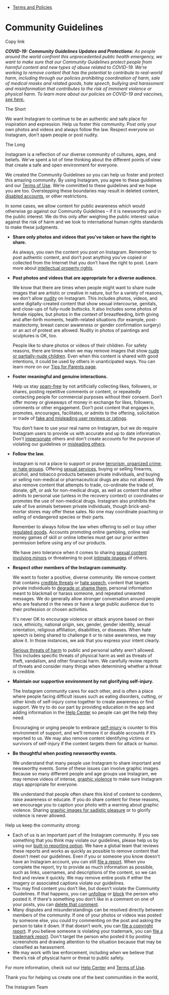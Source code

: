 *   [Terms and Policies](https://help.instagram.com/1417489251945243/?helpref=breadcrumb)

Community Guidelines
====================

Copy link

_**COVID-19: Community Guidelines Updates and Protections:** As people around the world confront this unprecedented public health emergency, we want to make sure that our Community Guidelines protect people from harmful content and new types of abuse related to COVID-19. We’re working to remove content that has the potential to contribute to real-world harm, including through our policies prohibiting coordination of harm, sale of medical masks and related goods, hate speech, bullying and harassment and misinformation that contributes to the risk of imminent violence or physical harm. To learn more about our policies on COVID-19 and vaccines, [see here.](https://help.instagram.com/697825587576762?helpref=faq_content)_

The Short

We want Instagram to continue to be an authentic and safe place for inspiration and expression. Help us foster this community. Post only your own photos and videos and always follow the law. Respect everyone on Instagram, don’t spam people or post nudity.

The Long

Instagram is a reflection of our diverse community of cultures, ages, and beliefs. We’ve spent a lot of time thinking about the different points of view that create a safe and open environment for everyone.

We created the Community Guidelines so you can help us foster and protect this amazing community. By using Instagram, you agree to these guidelines and our [Terms of Use](https://www.instagram.com/legal/terms). We’re committed to these guidelines and we hope you are too. Overstepping these boundaries may result in deleted content, [disabled accounts](https://help.instagram.com/366993040048856?helpref=faq_content), or other restrictions.

In some cases, we allow content for public awareness which would otherwise go against our Community Guidelines – if it is newsworthy and in the public interest. We do this only after weighing the public interest value against the risk of harm and we look to international human rights standards to make these judgments.

*   **Share only photos and videos that you’ve taken or have the right to share.**
    
    As always, you own the content you post on Instagram. Remember to post authentic content, and don’t post anything you’ve copied or collected from the Internet that you don’t have the right to post. Learn more about [intellectual property rights](https://help.instagram.com/126382350847838?helpref=faq_content).
    
*   **Post photos and videos that are appropriate for a diverse audience.**
    
    We know that there are times when people might want to share nude images that are artistic or creative in nature, but for a variety of reasons, we don’t allow [nudity](https://l.instagram.com/?u=https%3A%2F%2Fwww.facebook.com%2Fcommunitystandards%2Fadult_nudity_sexual_activity&e=AT34W9zRH7EFrNNvw9ES4m8dZYsy1Mi5rcKK7uK_UJbRYCHLENAonaF8WOPPtkKFg7knXvB1c35DjSivZG4IKo4U-6tgsGVrG-2h4fKMFmAcdS4_vyoOHpCrCn6Nw9m7fGRFFx_g87obPmeZxBiQdg) on Instagram. This includes photos, videos, and some digitally-created content that show sexual intercourse, genitals, and close-ups of fully-nude buttocks. It also includes some photos of female nipples, but photos in the context of breastfeeding, birth giving and after-birth moments, health-related situations (for example, post-mastectomy, breast cancer awareness or gender confirmation surgery) or an act of protest are allowed. Nudity in photos of paintings and sculptures is OK, too.
    
    People like to share photos or videos of their children. For safety reasons, there are times when we may remove images that show [nude or partially-nude children](https://l.instagram.com/?u=https%3A%2F%2Fwww.facebook.com%2Fcommunitystandards%2Fchild_nudity_sexual_exploitation&e=AT34W9zRH7EFrNNvw9ES4m8dZYsy1Mi5rcKK7uK_UJbRYCHLENAonaF8WOPPtkKFg7knXvB1c35DjSivZG4IKo4U-6tgsGVrG-2h4fKMFmAcdS4_vyoOHpCrCn6Nw9m7fGRFFx_g87obPmeZxBiQdg). Even when this content is shared with good intentions, it could be used by others in unanticipated ways. You can learn more on our [Tips for Parents page](https://help.instagram.com/154475974694511/?helpref=faq_content).
    
*   **Foster meaningful and genuine interactions.**
    
    Help us stay [spam-free](https://l.instagram.com/?u=https%3A%2F%2Fwww.facebook.com%2Fcommunitystandards%2Fspam&e=AT34W9zRH7EFrNNvw9ES4m8dZYsy1Mi5rcKK7uK_UJbRYCHLENAonaF8WOPPtkKFg7knXvB1c35DjSivZG4IKo4U-6tgsGVrG-2h4fKMFmAcdS4_vyoOHpCrCn6Nw9m7fGRFFx_g87obPmeZxBiQdg) by not artificially collecting likes, followers, or shares, posting repetitive comments or content, or repeatedly contacting people for commercial purposes without their consent. Don’t offer money or giveaways of money in exchange for likes, followers, comments or other engagement. Don’t post content that engages in, promotes, encourages, facilitates, or admits to the offering, solicitation or trade of [fake and misleading user reviews or ratings](https://l.instagram.com/?u=https%3A%2F%2Fwww.facebook.com%2Fcommunitystandards%2Ffraud_deception&e=AT34W9zRH7EFrNNvw9ES4m8dZYsy1Mi5rcKK7uK_UJbRYCHLENAonaF8WOPPtkKFg7knXvB1c35DjSivZG4IKo4U-6tgsGVrG-2h4fKMFmAcdS4_vyoOHpCrCn6Nw9m7fGRFFx_g87obPmeZxBiQdg).
    
    You don’t have to use your real name on Instagram, but we do require Instagram users to provide us with accurate and up to date information. Don't [impersonate](https://l.instagram.com/?u=https%3A%2F%2Fwww.facebook.com%2Fcommunitystandards%2Fmisrepresentation&e=AT34W9zRH7EFrNNvw9ES4m8dZYsy1Mi5rcKK7uK_UJbRYCHLENAonaF8WOPPtkKFg7knXvB1c35DjSivZG4IKo4U-6tgsGVrG-2h4fKMFmAcdS4_vyoOHpCrCn6Nw9m7fGRFFx_g87obPmeZxBiQdg) others and don't create accounts for the purpose of violating our guidelines or [misleading others](https://l.instagram.com/?u=https%3A%2F%2Ftransparency.fb.com%2Fpolicies%2Fcommunity-standards%2Finauthentic-behavior%2F&e=AT34W9zRH7EFrNNvw9ES4m8dZYsy1Mi5rcKK7uK_UJbRYCHLENAonaF8WOPPtkKFg7knXvB1c35DjSivZG4IKo4U-6tgsGVrG-2h4fKMFmAcdS4_vyoOHpCrCn6Nw9m7fGRFFx_g87obPmeZxBiQdg).
    
*   **Follow the law.**
    
    Instagram is not a place to support or praise [terrorism, organized crime, or hate groups](https://l.instagram.com/?u=https%3A%2F%2Fwww.facebook.com%2Fcommunitystandards%2Fdangerous_individuals_organizations&e=AT34W9zRH7EFrNNvw9ES4m8dZYsy1Mi5rcKK7uK_UJbRYCHLENAonaF8WOPPtkKFg7knXvB1c35DjSivZG4IKo4U-6tgsGVrG-2h4fKMFmAcdS4_vyoOHpCrCn6Nw9m7fGRFFx_g87obPmeZxBiQdg). Offering [sexual services](https://l.instagram.com/?u=https%3A%2F%2Fwww.facebook.com%2Fcommunitystandards%2Fsexual_solicitation&e=AT34W9zRH7EFrNNvw9ES4m8dZYsy1Mi5rcKK7uK_UJbRYCHLENAonaF8WOPPtkKFg7knXvB1c35DjSivZG4IKo4U-6tgsGVrG-2h4fKMFmAcdS4_vyoOHpCrCn6Nw9m7fGRFFx_g87obPmeZxBiQdg), buying or selling firearms, alcohol, and tobacco products between private individuals, and buying or selling non-medical or pharmaceutical drugs are also not allowed. We also remove content that attempts to trade, co-ordinate the trade of, donate, gift, or ask for non-medical drugs, as well as content that either admits to personal use (unless in the recovery context) or coordinates or promotes the use of non-medical drugs. Instagram also prohibits the sale of live animals between private individuals, though brick-and-mortar stores may offer these sales. No one may coordinate poaching or selling of endangered species or their parts.
    
    Remember to always follow the law when offering to sell or buy other [regulated goods](https://l.instagram.com/?u=https%3A%2F%2Fwww.facebook.com%2Fcommunitystandards%2Fregulated_goods&e=AT34W9zRH7EFrNNvw9ES4m8dZYsy1Mi5rcKK7uK_UJbRYCHLENAonaF8WOPPtkKFg7knXvB1c35DjSivZG4IKo4U-6tgsGVrG-2h4fKMFmAcdS4_vyoOHpCrCn6Nw9m7fGRFFx_g87obPmeZxBiQdg). Accounts promoting online gambling, online real money games of skill or online lotteries must get our prior written permission before using any of our products.
    
    We have zero tolerance when it comes to sharing [sexual content involving minors](https://l.instagram.com/?u=https%3A%2F%2Fwww.facebook.com%2Fcommunitystandards%2Fchild_nudity_sexual_exploitation&e=AT34W9zRH7EFrNNvw9ES4m8dZYsy1Mi5rcKK7uK_UJbRYCHLENAonaF8WOPPtkKFg7knXvB1c35DjSivZG4IKo4U-6tgsGVrG-2h4fKMFmAcdS4_vyoOHpCrCn6Nw9m7fGRFFx_g87obPmeZxBiQdg) or threatening to post [intimate images](https://l.instagram.com/?u=https%3A%2F%2Fwww.facebook.com%2Fcommunitystandards%2Fsexual_exploitation_adults&e=AT34W9zRH7EFrNNvw9ES4m8dZYsy1Mi5rcKK7uK_UJbRYCHLENAonaF8WOPPtkKFg7knXvB1c35DjSivZG4IKo4U-6tgsGVrG-2h4fKMFmAcdS4_vyoOHpCrCn6Nw9m7fGRFFx_g87obPmeZxBiQdg) of others.
    
*   **Respect other members of the Instagram community.**
    
    We want to foster a positive, diverse community. We remove content that contains [credible threats](https://l.instagram.com/?u=https%3A%2F%2Fwww.facebook.com%2Fcommunitystandards%2Fcredible_violence&e=AT34W9zRH7EFrNNvw9ES4m8dZYsy1Mi5rcKK7uK_UJbRYCHLENAonaF8WOPPtkKFg7knXvB1c35DjSivZG4IKo4U-6tgsGVrG-2h4fKMFmAcdS4_vyoOHpCrCn6Nw9m7fGRFFx_g87obPmeZxBiQdg) or [hate speech](https://l.instagram.com/?u=https%3A%2F%2Fwww.facebook.com%2Fcommunitystandards%2Fhate_speech&e=AT34W9zRH7EFrNNvw9ES4m8dZYsy1Mi5rcKK7uK_UJbRYCHLENAonaF8WOPPtkKFg7knXvB1c35DjSivZG4IKo4U-6tgsGVrG-2h4fKMFmAcdS4_vyoOHpCrCn6Nw9m7fGRFFx_g87obPmeZxBiQdg), content that targets private individuals to [degrade or shame them](https://l.instagram.com/?u=https%3A%2F%2Fwww.facebook.com%2Fcommunitystandards%2Fbullying&e=AT34W9zRH7EFrNNvw9ES4m8dZYsy1Mi5rcKK7uK_UJbRYCHLENAonaF8WOPPtkKFg7knXvB1c35DjSivZG4IKo4U-6tgsGVrG-2h4fKMFmAcdS4_vyoOHpCrCn6Nw9m7fGRFFx_g87obPmeZxBiQdg), personal information meant to blackmail or harass someone, and repeated unwanted messages. We do generally allow stronger conversation around people who are featured in the news or have a large public audience due to their profession or chosen activities.
    
    It's never OK to encourage violence or attack anyone based on their race, ethnicity, national origin, sex, gender, gender identity, sexual orientation, religious affiliation, disabilities, or diseases. When hate speech is being shared to challenge it or to raise awareness, we may allow it. In those instances, we ask that you express your intent clearly.
    
    [Serious threats of harm](https://l.instagram.com/?u=https%3A%2F%2Fwww.facebook.com%2Fcommunitystandards%2Fcredible_violence&e=AT34W9zRH7EFrNNvw9ES4m8dZYsy1Mi5rcKK7uK_UJbRYCHLENAonaF8WOPPtkKFg7knXvB1c35DjSivZG4IKo4U-6tgsGVrG-2h4fKMFmAcdS4_vyoOHpCrCn6Nw9m7fGRFFx_g87obPmeZxBiQdg) to public and personal safety aren't allowed. This includes specific threats of physical harm as well as threats of theft, vandalism, and other financial harm. We carefully review reports of threats and consider many things when determining whether a threat is credible.
    
*   **Maintain our supportive environment by not glorifying self-injury.**
    
    The Instagram community cares for each other, and is often a place where people facing difficult issues such as eating disorders, cutting, or other kinds of self-injury come together to create awareness or find support. We try to do our part by providing education in the app and adding information in the [Help Center](https://help.instagram.com/) so people can get the help they need.
    
    Encouraging or urging people to embrace [self-injury](https://l.instagram.com/?u=https%3A%2F%2Fwww.facebook.com%2Fcommunitystandards%2Fsuicide_self_injury_violence&e=AT34W9zRH7EFrNNvw9ES4m8dZYsy1Mi5rcKK7uK_UJbRYCHLENAonaF8WOPPtkKFg7knXvB1c35DjSivZG4IKo4U-6tgsGVrG-2h4fKMFmAcdS4_vyoOHpCrCn6Nw9m7fGRFFx_g87obPmeZxBiQdg) is counter to this environment of support, and we’ll remove it or disable accounts if it’s reported to us. We may also remove content identifying victims or survivors of self-injury if the content targets them for attack or humor.
    
*   **Be thoughtful when posting newsworthy events.**
    
    We understand that many people use Instagram to share important and newsworthy events. Some of these issues can involve graphic images. Because so many different people and age groups use Instagram, we may remove videos of intense, [graphic violence](https://l.instagram.com/?u=https%3A%2F%2Fwww.facebook.com%2Fcommunitystandards%2Fgraphic_violence&e=AT34W9zRH7EFrNNvw9ES4m8dZYsy1Mi5rcKK7uK_UJbRYCHLENAonaF8WOPPtkKFg7knXvB1c35DjSivZG4IKo4U-6tgsGVrG-2h4fKMFmAcdS4_vyoOHpCrCn6Nw9m7fGRFFx_g87obPmeZxBiQdg) to make sure Instagram stays appropriate for everyone.
    
    We understand that people often share this kind of content to condemn, raise awareness or educate. If you do share content for these reasons, we encourage you to caption your photo with a warning about graphic violence. Sharing [graphic images for sadistic pleasure](https://l.instagram.com/?u=https%3A%2F%2Fwww.facebook.com%2Fcommunitystandards%2Fcruel_insensitive&e=AT34W9zRH7EFrNNvw9ES4m8dZYsy1Mi5rcKK7uK_UJbRYCHLENAonaF8WOPPtkKFg7knXvB1c35DjSivZG4IKo4U-6tgsGVrG-2h4fKMFmAcdS4_vyoOHpCrCn6Nw9m7fGRFFx_g87obPmeZxBiQdg) or to glorify violence is never allowed.
    

Help us keep the community strong:

*   Each of us is an important part of the Instagram community. If you see something that you think may violate our guidelines, please help us by using our [built-in reporting option](https://help.instagram.com/165828726894770?helpref=faq_content). We have a global team that reviews these reports and works as quickly as possible to remove content that doesn’t meet our guidelines. Even if you or someone you know doesn’t have an Instagram account, you can still [file a report](https://help.instagram.com/contact/383679321740945). When you complete the report, try to provide as much information as possible, such as links, usernames, and descriptions of the content, so we can find and review it quickly. We may remove entire posts if either the imagery or associated captions violate our guidelines.
*   You may find content you don’t like, but doesn’t violate the Community Guidelines. If that happens, you can [unfollow](https://help.instagram.com/286340048138725?helpref=faq_content) or [block](https://help.instagram.com/426700567389543/?helpref=faq_content) the person who posted it. If there's something you don't like in a comment on one of your posts, you can [delete that comment](https://help.instagram.com/289098941190483?helpref=faq_content).
*   Many disputes and misunderstandings can be resolved directly between members of the community. If one of your photos or videos was posted by someone else, you could try commenting on the post and asking the person to take it down. If that doesn’t work, you can [file a copyright report](https://help.instagram.com/126382350847838?helpref=faq_content). If you believe someone is violating your trademark, you can [file a trademark report](https://help.instagram.com/222826637847963?helpref=faq_content). Don't target the person who posted it by posting screenshots and drawing attention to the situation because that may be classified as harassment.
*   We may work with law enforcement, including when we believe that there’s risk of physical harm or threat to public safety.

For more information, check out our [Help Center](https://help.instagram.com/) and [Terms of Use](https://l.instagram.com/?u=http%3A%2F%2Finstagram.com%2Flegal%2Fterms%2F%23&e=AT34W9zRH7EFrNNvw9ES4m8dZYsy1Mi5rcKK7uK_UJbRYCHLENAonaF8WOPPtkKFg7knXvB1c35DjSivZG4IKo4U-6tgsGVrG-2h4fKMFmAcdS4_vyoOHpCrCn6Nw9m7fGRFFx_g87obPmeZxBiQdg).

Thank you for helping us create one of the best communities in the world,

The Instagram Team